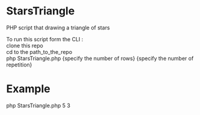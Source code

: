 # StarsTriangle
PHP script that drawing a triangle of stars  

To run this script form the CLI :  
clone this repo  
cd to the path_to_the_repo  
php StarsTriangle.php {specify the number of rows}  {specify the number of repetition}

# Example  

php StarsTriangle.php 5 3

